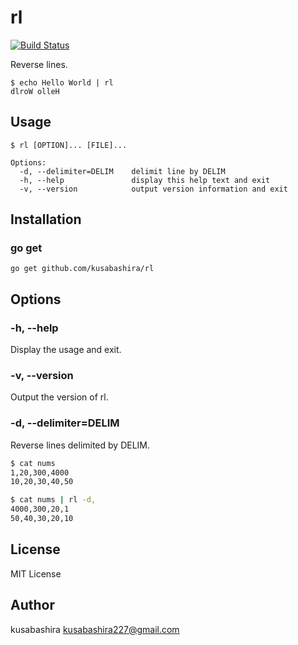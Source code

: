 rl
==

[![Build Status](https://travis-ci.org/kusabashira/rl.svg?branch=master)](https://travis-ci.org/kusabashira/rl)

Reverse lines.

```
$ echo Hello World | rl
dlroW olleH
```

Usage
-----

```
$ rl [OPTION]... [FILE]...

Options:
  -d, --delimiter=DELIM    delimit line by DELIM
  -h, --help               display this help text and exit
  -v, --version            output version information and exit
```

Installation
------------

### go get

```
go get github.com/kusabashira/rl
```

Options
-------

### -h, --help

Display the usage and exit.

### -v, --version

Output the version of rl.

### -d, --delimiter=DELIM

Reverse lines delimited by DELIM.

```sh
$ cat nums
1,20,300,4000
10,20,30,40,50

$ cat nums | rl -d,
4000,300,20,1
50,40,30,20,10
```

License
-------

MIT License

Author
------

kusabashira <kusabashira227@gmail.com>
